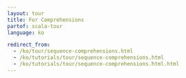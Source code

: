 ```yaml
---
layout: tour
title: For Comprehensions
partof: scala-tour
language: ko

redirect_from:
  - /ko/tour/sequence-comprehensions.html
  - /ko/tutorials/tour/sequence-comprehensions.html
  - /ko/tutorials/tour/sequence-comprehensions.html.html
---
```

